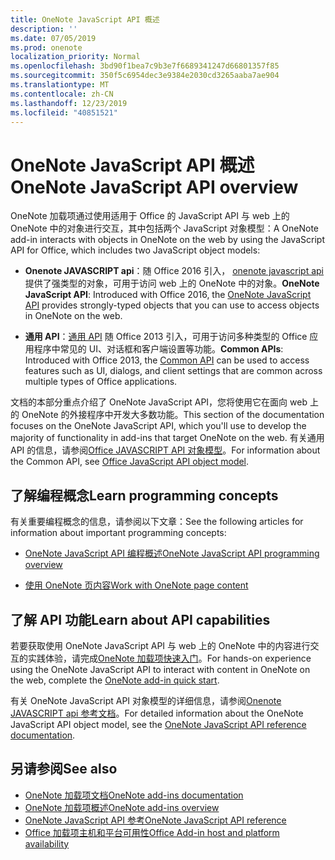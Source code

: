 ```yaml
---
title: OneNote JavaScript API 概述
description: ''
ms.date: 07/05/2019
ms.prod: onenote
localization_priority: Normal
ms.openlocfilehash: 3bd90f1bea7c9b3e7f6689341247d66801357f85
ms.sourcegitcommit: 350f5c6954dec3e9384e2030cd3265aaba7ae904
ms.translationtype: MT
ms.contentlocale: zh-CN
ms.lasthandoff: 12/23/2019
ms.locfileid: "40851521"
---
```

# <a name="onenote-javascript-api-overview"></a><span data-ttu-id="a6fe8-102">OneNote JavaScript API 概述</span><span class="sxs-lookup"><span data-stu-id="a6fe8-102">OneNote JavaScript API overview</span></span>

<span data-ttu-id="a6fe8-103">OneNote 加载项通过使用适用于 Office 的 JavaScript API 与 web 上的 OneNote 中的对象进行交互，其中包括两个 JavaScript 对象模型：</span><span class="sxs-lookup"><span data-stu-id="a6fe8-103">A OneNote add-in interacts with objects in OneNote on the web by using the JavaScript API for Office, which includes two JavaScript object models:</span></span>

* <span data-ttu-id="a6fe8-104">**Onenote JAVASCRIPT api**：随 Office 2016 引入， [onenote javascript api](/javascript/api/onenote)提供了强类型的对象，可用于访问 web 上的 OneNote 中的对象。</span><span class="sxs-lookup"><span data-stu-id="a6fe8-104">**OneNote JavaScript API**: Introduced with Office 2016, the [OneNote JavaScript API](/javascript/api/onenote) provides strongly-typed objects that you can use to access objects in OneNote on the web.</span></span> 

* <span data-ttu-id="a6fe8-105">**通用 API**：[通用 API](/javascript/api/office) 随 Office 2013 引入，可用于访问多种类型的 Office 应用程序中常见的 UI、对话框和客户端设置等功能。</span><span class="sxs-lookup"><span data-stu-id="a6fe8-105">**Common APIs**: Introduced with Office 2013, the [Common API](/javascript/api/office) can be used to access features such as UI, dialogs, and client settings that are common across multiple types of Office applications.</span></span>

<span data-ttu-id="a6fe8-106">文档的本部分重点介绍了 OneNote JavaScript API，您将使用它在面向 web 上的 OneNote 的外接程序中开发大多数功能。</span><span class="sxs-lookup"><span data-stu-id="a6fe8-106">This section of the documentation focuses on the OneNote JavaScript API, which you'll use to develop the majority of functionality in add-ins that target OneNote on the web.</span></span> <span data-ttu-id="a6fe8-107">有关通用 API 的信息，请参阅[Office JAVASCRIPT API 对象模型](../../develop/office-javascript-api-object-model.md)。</span><span class="sxs-lookup"><span data-stu-id="a6fe8-107">For information about the Common API, see [Office JavaScript API object model](../../develop/office-javascript-api-object-model.md).</span></span> 

## <a name="learn-programming-concepts"></a><span data-ttu-id="a6fe8-108">了解编程概念</span><span class="sxs-lookup"><span data-stu-id="a6fe8-108">Learn programming concepts</span></span>

<span data-ttu-id="a6fe8-109">有关重要编程概念的信息，请参阅以下文章：</span><span class="sxs-lookup"><span data-stu-id="a6fe8-109">See the following articles for information about important programming concepts:</span></span>

- [<span data-ttu-id="a6fe8-110">OneNote JavaScript API 编程概述</span><span class="sxs-lookup"><span data-stu-id="a6fe8-110">OneNote JavaScript API programming overview</span></span>](../../onenote/onenote-add-ins-programming-overview.md)

- [<span data-ttu-id="a6fe8-111">使用 OneNote 页内容</span><span class="sxs-lookup"><span data-stu-id="a6fe8-111">Work with OneNote page content</span></span>](../../onenote/onenote-add-ins-page-content.md)

## <a name="learn-about-api-capabilities"></a><span data-ttu-id="a6fe8-112">了解 API 功能</span><span class="sxs-lookup"><span data-stu-id="a6fe8-112">Learn about API capabilities</span></span>

<span data-ttu-id="a6fe8-113">若要获取使用 OneNote JavaScript API 与 web 上的 OneNote 中的内容进行交互的实践体验，请完成[OneNote 加载项快速入门](../../quickstarts/onenote-quickstart.md)。</span><span class="sxs-lookup"><span data-stu-id="a6fe8-113">For hands-on experience using the OneNote JavaScript API to interact with content in OneNote on the web, complete the [OneNote add-in quick start](../../quickstarts/onenote-quickstart.md).</span></span> 

<span data-ttu-id="a6fe8-114">有关 OneNote JavaScript API 对象模型的详细信息，请参阅[Onenote JAVASCRIPT api 参考文档](/javascript/api/onenote)。</span><span class="sxs-lookup"><span data-stu-id="a6fe8-114">For detailed information about the OneNote JavaScript API object model, see the [OneNote JavaScript API reference documentation](/javascript/api/onenote).</span></span>

## <a name="see-also"></a><span data-ttu-id="a6fe8-115">另请参阅</span><span class="sxs-lookup"><span data-stu-id="a6fe8-115">See also</span></span>

- [<span data-ttu-id="a6fe8-116">OneNote 加载项文档</span><span class="sxs-lookup"><span data-stu-id="a6fe8-116">OneNote add-ins documentation</span></span>](../../onenote/index.md)
- [<span data-ttu-id="a6fe8-117">OneNote 加载项概述</span><span class="sxs-lookup"><span data-stu-id="a6fe8-117">OneNote add-ins overview</span></span>](../../onenote/onenote-add-ins-programming-overview.md)
- [<span data-ttu-id="a6fe8-118">OneNote JavaScript API 参考</span><span class="sxs-lookup"><span data-stu-id="a6fe8-118">OneNote JavaScript API reference</span></span>](/javascript/api/onenote)
- [<span data-ttu-id="a6fe8-119">Office 加载项主机和平台可用性</span><span class="sxs-lookup"><span data-stu-id="a6fe8-119">Office Add-in host and platform availability</span></span>](../../overview/office-add-in-availability.md)

